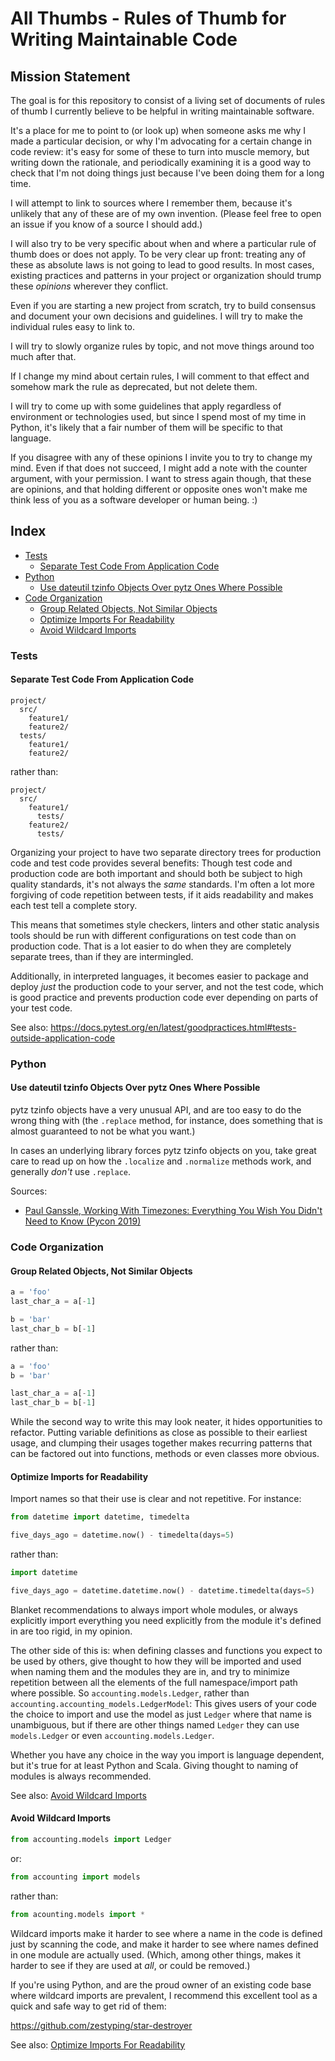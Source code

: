 # All Thumbs - Rules of Thumb for Writing Maintainable Code

## Mission Statement

The goal is for this repository to consist of a living set of documents
of rules of thumb I currently believe to be helpful in writing
maintainable software.

It's a place for me to point to (or look up) when someone asks me why
I made a particular decision, or why I'm advocating for a certain change
in code review: it's easy for some of these to turn into muscle memory,
but writing down the rationale, and periodically examining it is a good
way to check that I'm not doing things just because I've been doing them
for a long time.

I will attempt to link to sources where I remember them, because
it's unlikely that any of these are of my own invention. (Please feel
free to open an issue if you know of a source I should add.)

I will also try to be very specific about when and where a particular
rule of thumb does or does not apply. To be very clear up front:
treating any of these as absolute laws is not going to lead to good
results. In most cases, existing practices and patterns in your project
or organization should trump these *opinions* wherever they conflict.

Even if you are starting a new project from scratch, try to build
consensus and document your own decisions and guidelines. I will try to
make the individual rules easy to link to.

I will try to slowly organize rules by topic, and not move things around
too much after that.

If I change my mind about certain rules, I will comment to that effect
and somehow mark the rule as deprecated, but not delete them.

I will try to come up with some guidelines that apply regardless of
environment or technologies used, but since I spend most of my time in
Python, it's likely that a fair number of them will be specific to that
language.

If you disagree with any of these opinions I invite you to try to change
my mind. Even if that does not succeed, I might add a note with the
counter argument, with your permission. I want to stress again though,
that these are opinions, and that holding different or opposite ones
won't make me think less of you as a software developer or human being.
:)

## Index

* [Tests](#tests)
  * [Separate Test Code From Application Code](#separate-test-code-from-application-code)
* [Python](#python)
  * [Use dateutil tzinfo Objects Over pytz Ones Where Possible](#use-dateutil-tzinfo-objects-over-pytz-ones-where-possible)
* [Code Organization](#code-organization)
  * [Group Related Objects, Not Similar Objects](#group-related-objects-not-similar-objects)
  * [Optimize Imports For Readability](#optimize-imports-for-readability)
  * [Avoid Wildcard Imports](#avoid-wildcard-imports)

### Tests

#### Separate Test Code From Application Code

```
project/
  src/
    feature1/
    feature2/
  tests/
    feature1/
    feature2/
```

rather than:

```
project/
  src/
    feature1/
      tests/
    feature2/
      tests/
```

Organizing your project to have two separate directory trees for
production code and test code provides several benefits: Though test
code and production code are both important and should both be subject
to high quality standards, it's not always the *same* standards. I'm
often a lot more forgiving of code repetition between tests, if it aids
readability and makes each test tell a complete story.

This means that sometimes style checkers, linters and other static
analysis tools should be run with different configurations on test code
than on production code. That is a lot easier to do when they are
completely separate trees, than if they are intermingled.

Additionally, in interpreted languages, it becomes easier to package
and deploy *just* the production code to your server, and not the test
code, which is good practice and prevents production code ever depending
on parts of your test code.

See also: <https://docs.pytest.org/en/latest/goodpractices.html#tests-outside-application-code>

### Python

#### Use dateutil tzinfo Objects Over pytz Ones Where Possible

pytz tzinfo objects have a very unusual API, and are too easy to do the
wrong thing with (the `.replace` method, for instance, does something
that is almost guaranteed to not be what you want.)

In cases an underlying library forces pytz tzinfo objects on you, take
great care to read up on how the `.localize` and `.normalize` methods
work, and generally *don't* use `.replace`.

Sources:

* [Paul Ganssle, Working With Timezones: Everything You Wish You Didn't Need to Know (Pycon 2019)](https://www.youtube.com/watch?v=rz3D8VG_2TY)

### Code Organization

#### Group Related Objects, Not Similar Objects

```python
a = 'foo'
last_char_a = a[-1]

b = 'bar'
last_char_b = b[-1]
```

rather than:

```python
a = 'foo'
b = 'bar'

last_char_a = a[-1]
last_char_b = b[-1]
```

While the second way to write this may look neater, it hides
opportunities to refactor. Putting variable definitions as close as
possible to their earliest usage, and clumping their usages together
makes recurring patterns that can be factored out into functions,
methods or even classes more obvious.


#### Optimize Imports for Readability

Import names so that their use is clear and not repetitive. For
instance:

```python
from datetime import datetime, timedelta

five_days_ago = datetime.now() - timedelta(days=5)
```

rather than:

```python
import datetime

five_days_ago = datetime.datetime.now() - datetime.timedelta(days=5)
```

Blanket recommendations to always import whole modules, or always
explicitly import everything you need explicitly from the module it's
defined in are too rigid, in my opinion.

The other side of this is: when defining classes and functions you
expect to be used by others, give thought to how they will be imported
and used when naming them and the modules they are in, and try to
minimize repetition between all the elements of the full
namespace/import path where possible. So `accounting.models.Ledger`,
rather than `accounting.accounting_models.LedgerModel`: This gives users
of your code the choice to import and use the model as just `Ledger`
where that name is unambiguous, but if there are other things named
`Ledger` they can use `models.Ledger` or even
`accounting.models.Ledger`.

Whether you have any choice in the way you import is language dependent,
but it's true for at least Python and Scala. Giving thought to naming of
modules is always recommended.

See also: [Avoid Wildcard Imports](#avoid-wildcard-imports)

#### Avoid Wildcard Imports

```python
from accounting.models import Ledger
```
or:

```python
from accounting import models
```

rather than:

```python
from acounting.models import *
```

Wildcard imports make it harder to see where a name in the code is
defined just by scanning the code, and make it harder to see where names
defined in one module are actually used. (Which, among other things,
makes it harder to see if they are used at *all*, or could be removed.)

If you're using Python, and are the proud owner of an existing code base
where wildcard imports are prevalent, I recommend this excellent tool as
a quick and safe way to get rid of them:

<https://github.com/zestyping/star-destroyer>

See also: [Optimize Imports For Readability](#optimize-imports-for-readability)
